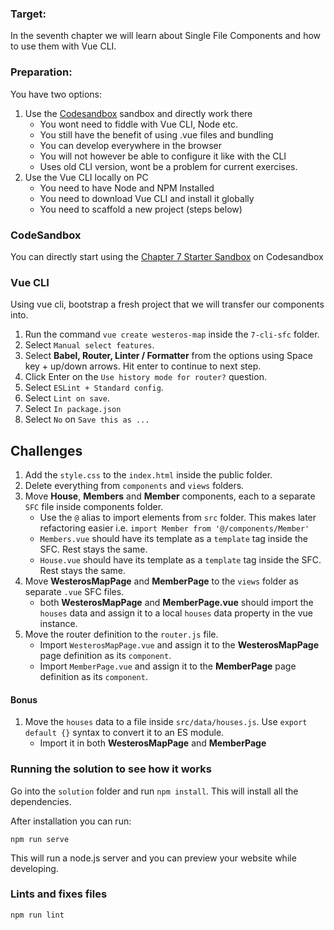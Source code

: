 ### Target:

In the seventh chapter we will learn about Single File Components and how to use them with Vue CLI.

### Preparation:

You have two options:

1. Use the [Codesandbox](https://codesandbox.io) sandbox and directly work there
    - You wont need to fiddle with Vue CLI, Node etc.
    - You still have the benefit of using .vue files and bundling
    - You can develop everywhere in the browser
    - You will not however be able to configure it like with the CLI
    - Uses old CLI version, wont be a problem for current exercises. 
2. Use the Vue CLI locally on PC
    - You need to have Node and NPM Installed
    - You need to download Vue CLI and install it globally 
    - You need to scaffold a new project (steps below)
    
### CodeSandbox

You can directly start using the [Chapter 7 Starter Sandbox](https://codesandbox.io/s/oq6orqjrk5) on Codesandbox

### Vue CLI

Using vue cli, bootstrap a fresh project that we will transfer our components into.

1. Run the command `vue create westeros-map` inside the `7-cli-sfc` folder.
2. Select `Manual select features`.
3. Select **Babel, Router, Linter / Formatter** from the options using Space key + up/down arrows. Hit enter to continue to next step.
4. Click Enter on the `Use history mode for router?` question.
5. Select `ESLint + Standard config`.
6. Select `Lint on save`.
7. Select `In package.json`
8. Select `No` on `Save this as ...`

## Challenges

1. Add the `style.css` to the `index.html` inside the public folder.
2. Delete everything from `components` and `views` folders.
3. Move **House**, **Members** and **Member** components, each to a separate `SFC` file inside components folder.
    - Use the `@` alias to import elements from `src` folder. This makes later refactoring easier i.e. `import Member from '@/components/Member'`
    - `Members.vue` should have its template as a `template` tag inside the SFC. Rest stays the same.
    - `House.vue` should have its template as a `template` tag inside the SFC. Rest stays the same.
5. Move **WesterosMapPage** and **MemberPage** to the `views` folder as separate `.vue` SFC files.
    - both **WesterosMapPage** and **MemberPage.vue** should import the `houses` data and assign it to a local `houses` data property in the vue instance.
6. Move the router definition to the `router.js` file.
    - Import `WesterosMapPage.vue` and assign it to the **WesterosMapPage** page definition as its `component`.
    - Import `MemberPage.vue` and assign it to the **MemberPage** page definition as its `component`.

#### Bonus
1. Move the `houses` data to a file inside `src/data/houses.js`. Use `export default {}` syntax to convert it to an ES module.
    - Import it in both **WesterosMapPage** and **MemberPage**

### Running the solution to see how it works

Go into the `solution` folder and run `npm install`. This will install all the dependencies.

After installation you can run:

```
npm run serve
```

This will run a node.js server and you can preview your website while developing.

### Lints and fixes files
```
npm run lint
```
